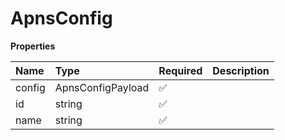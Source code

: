 # ApnsConfig

**Properties**

| Name   | Type              | Required | Description |
| :----- | :---------------- | :------- | :---------- |
| config | ApnsConfigPayload | ✅       |             |
| id     | string            | ✅       |             |
| name   | string            | ✅       |             |
